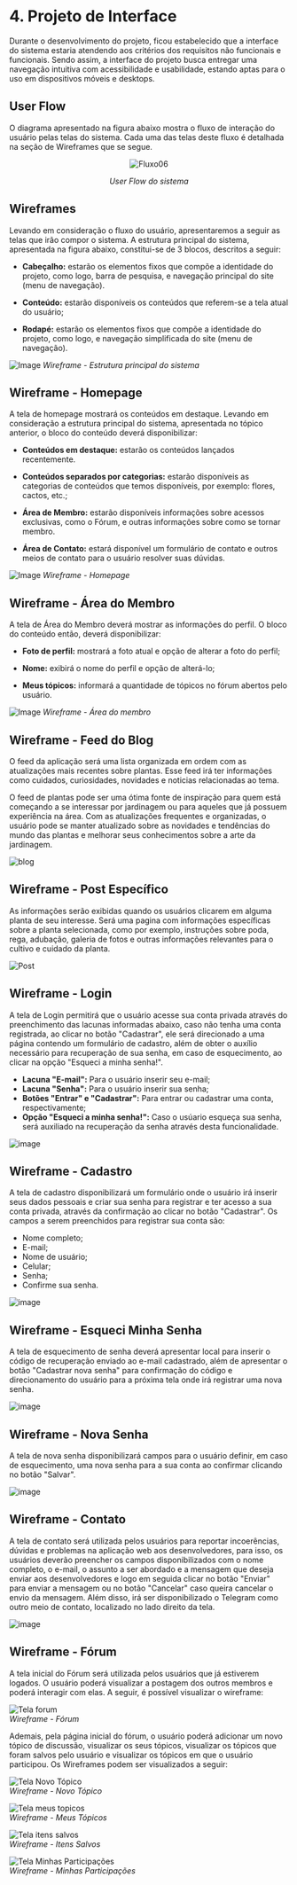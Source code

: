 
# 4. Projeto de Interface

Durante o desenvolvimento do projeto, ficou estabelecido que a interface do sistema estaria atendendo aos critérios dos requisitos não funcionais e funcionais. Sendo assim, a interface do projeto busca entregar uma navegação intuitiva com acessibilidade e usabilidade, estando aptas para o uso em dispositivos móveis e desktops.



## User Flow

O diagrama apresentado na figura abaixo mostra o fluxo de interação do usuário pelas telas do sistema. Cada uma das telas deste fluxo é detalhada na seção de Wireframes que se segue.

<div align="center">   
  
![Fluxo06](https://user-images.githubusercontent.com/116499898/233864356-081c8f34-1e7b-4068-b084-ecdf40dbf331.png)

_User Flow do sistema_
  
</div>



## Wireframes

Levando em consideração o fluxo do usuário, apresentaremos a seguir as telas que irão compor o sistema. A estrutura principal do sistema, apresentada na figura abaixo, constitui-se de 3 blocos, descritos a seguir:

- **Cabeçalho:** estarão os elementos fixos que compõe a identidade do projeto, como logo, barra de pesquisa, e navegação principal do site (menu de navegação).

- **Conteúdo:** estarão disponíveis os conteúdos que referem-se a tela atual do usuário;

- **Rodapé:** estarão os elementos fixos que compõe a identidade do projeto, como logo, e navegação simplificada do site (menu de navegação).

![Image](https://user-images.githubusercontent.com/107009327/232168090-30bf3f50-7d81-4e40-be9a-66a0c3891a51.png)
_Wireframe - Estrutura principal do sistema_



## Wireframe - Homepage

A tela de homepage mostrará os conteúdos em destaque. Levando em consideração a estrutura principal do sistema, apresentada no tópico anterior, o bloco do conteúdo deverá disponibilizar:

- **Conteúdos em destaque:** estarão os conteúdos lançados recentemente.

- **Conteúdos separados por categorias:** estarão disponíveis as categorias de conteúdos que temos disponíveis, por exemplo: flores, cactos, etc.;

- **Área de Membro:** estarão disponíveis informações sobre acessos exclusivas, como o Fórum, e outras informações sobre como se tornar membro.

- **Área de Contato:** estará disponível um formulário de contato e outros meios de contato para o usuário resolver suas dúvidas.

![Image](https://user-images.githubusercontent.com/107009327/233867589-34eb865e-a14a-4ab2-8f2a-b57c6294685c.png)
_Wireframe - Homepage_



## Wireframe - Área do Membro

A tela de Área do Membro deverá mostrar as informações do perfil. O bloco do conteúdo então, deverá disponibilizar:

- **Foto de perfil:** mostrará a foto atual e opção de alterar a foto do perfil;

- **Nome:** exibirá o nome do perfil e opção de alterá-lo;

- **Meus tópicos:** informará a quantidade de tópicos no fórum abertos pelo usuário.

![Image](https://user-images.githubusercontent.com/107009327/233867372-e362826d-e706-4107-a6e9-b0c2059cbd05.png)
_Wireframe - Área do membro_



## Wireframe - Feed do Blog


O feed da aplicação será uma lista organizada em ordem com as atualizações mais recentes sobre plantas. Esse feed irá ter informações como cuidados, curiosidades, novidades e noticias relacionadas ao tema.

O feed de plantas pode ser uma ótima fonte de inspiração para quem está começando a se interessar por jardinagem ou para aqueles que já possuem experiência na área. Com as atualizações frequentes e organizadas, o usuário pode se manter atualizado sobre as novidades e tendências do mundo das plantas e melhorar seus conhecimentos sobre a arte da jardinagem.


![blog](https://user-images.githubusercontent.com/114627827/233867072-78a7078a-5346-4994-8273-0d1c07c2009c.png)



## Wireframe - Post Específico

As informações serão exibidas quando os usuários clicarem em alguma planta de seu interesse. Será uma pagina com informações específicas sobre a planta selecionada, como por exemplo, instruções sobre poda, rega, adubação, galeria de fotos e outras informações relevantes para o cultivo e cuidado da planta.  


![Post](https://user-images.githubusercontent.com/114627827/233867063-e8ce549e-c661-4753-aa8a-4ceed7a7bdc5.png)



## Wireframe - Login

A tela de Login permitirá que o usuário acesse sua conta privada através do preenchimento das lacunas informadas abaixo, caso não tenha uma conta registrada, ao clicar no botão "Cadastrar", ele será direcionado a uma página contendo um formulário de cadastro, além de obter o auxílio necessário para recuperação de sua senha, em caso de esquecimento, ao clicar na opção "Esqueci a minha senha!".

- **Lacuna "E-mail":** Para o usuário inserir seu e-mail;
- **Lacuna "Senha":** Para o usuário inserir sua senha;
- **Botões "Entrar" e "Cadastrar":** Para entrar ou cadastrar uma conta, respectivamente;
- **Opção "Esqueci a minha senha!":** Caso o usúario esqueça sua senha, será auxiliado na recuperação da senha através desta funcionalidade.

![image](https://user-images.githubusercontent.com/127251265/233504794-16d7a6ce-b4df-490e-a7b0-613ac45c2f14.png)



## Wireframe - Cadastro

A tela de cadastro disponibilizará um formulário onde o usuário irá inserir seus dados pessoais e criar sua senha para registrar e ter acesso a sua conta privada, através da confirmação ao clicar no botão "Cadastrar". Os campos a serem preenchidos para registrar sua conta são:

- Nome completo;
- E-mail;
- Nome de usuário;
- Celular;
- Senha;
- Confirme sua senha.

![image](https://user-images.githubusercontent.com/127251265/233507649-57eb3013-65e7-480b-bcb4-7a55cf239de6.png)



## Wireframe - Esqueci Minha Senha

A tela de esquecimento de senha deverá apresentar local para inserir o código de recuperação enviado ao e-mail cadastrado, além de apresentar o botão "Cadastrar nova senha" para confirmação do código e direcionamento do usuário para a próxima tela onde irá registrar uma nova senha.

![image](https://user-images.githubusercontent.com/127251265/233508240-e3faeb47-684f-487a-b36b-666c34bf6f49.png)



## Wireframe - Nova Senha

A tela de nova senha disponibilizará campos para o usuário definir, em caso de esquecimento, uma nova senha para a sua conta ao confirmar clicando no botão "Salvar".

![image](https://user-images.githubusercontent.com/127251265/233509207-88f1b3a5-5229-4a17-9d1a-443549d8fb5f.png)



## Wireframe - Contato

A tela de contato será utilizada pelos usuários para reportar incoerências, dúvidas e problemas na aplicação web aos desenvolvedores, para isso, os usuários deverão preencher os campos disponibilizados com o nome completo, o e-mail, o assunto a ser abordado e a mensagem que deseja enviar aos desenvolvedores e logo em seguida clicar no botão "Enviar" para enviar a mensagem ou no botão "Cancelar" caso queira cancelar o envio da mensagem. Além disso, irá ser disponibilizado o Telegram como outro meio de contato, localizado no lado direito da tela.

![image](https://user-images.githubusercontent.com/127251265/233509985-a7448349-ea83-400c-9890-444a9132c3af.png)



## Wireframe - Fórum

A tela inicial do Fórum será utilizada pelos usuários que já estiverem logados. O usuário poderá visualizar a postagem dos outros membros e poderá interagir com elas. A seguir, é possível visualizar o wireframe:

![Tela forum](https://user-images.githubusercontent.com/116499898/233811937-b79ff664-fbcf-403c-afc3-9083de09ec6a.png) <br>
_Wireframe - Fórum_

Ademais, pela página inicial do fórum, o usuário poderá adicionar um novo tópico de discussão, visualizar os seus tópicos, visualizar os tópicos que foram salvos pelo usuário e visualizar os tópicos em que o usuário participou. Os Wireframes podem ser visualizados a seguir:

![Tela Novo Tópico](https://user-images.githubusercontent.com/116499898/233812186-c6cafa8c-45f4-4543-84bb-124e53dbd01c.png) <br>
_Wireframe - Novo Tópico_

![Tela meus topicos](https://user-images.githubusercontent.com/116499898/233812216-5090b52a-7bf3-4d02-8cf1-6d5d54b1c3ac.png) <br>
_Wireframe - Meus Tópicos_

![Tela itens salvos](https://user-images.githubusercontent.com/116499898/233812278-9fc9a183-c7f6-4567-a714-c8e20250ec46.png) <br>
_Wireframe - Itens Salvos_

![Tela Minhas Participações](https://user-images.githubusercontent.com/116499898/233812341-2cc9f533-692d-4b89-a407-326067572730.png) <br>
_Wireframe - Minhas Participações_

